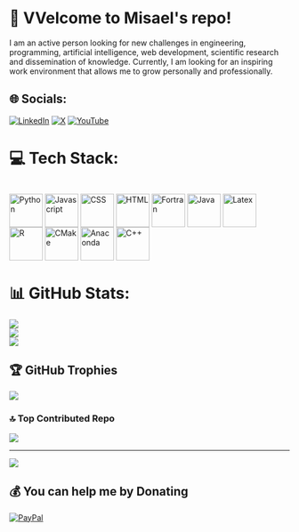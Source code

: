 # 💫 VVelcome to Misael's repo!
I am an active person looking for new challenges in engineering, programming, artificial intelligence, web development, scientific research and dissemination of knowledge. Currently, I am looking for an inspiring work environment that allows me to grow personally and professionally.


## 🌐 Socials:
[![LinkedIn](https://img.shields.io/badge/LinkedIn-%230077B5.svg?logo=linkedin&logoColor=white)](https://linkedin.com/in/misael-zepeda-d) [![X](https://img.shields.io/badge/X-black.svg?logo=X&logoColor=white)](https://x.com/MisaelZepeda_D) [![YouTube](https://img.shields.io/badge/YouTube-%23FF0000.svg?logo=YouTube&logoColor=white)](https://youtube.com/@@tupeck6657) 

# 💻 Tech Stack:
<div style="display: inline_block"><br>
  <img align="center" alt="Python" width="60px" src="https://cdn.jsdelivr.net/gh/devicons/devicon@latest/icons/python/python-original-wordmark.svg"]>
  <img align="center" alt="Javascript" width="60px" src="https://cdn.jsdelivr.net/gh/devicons/devicon@latest/icons/javascript/javascript-original.svg"]>
  <img align="center" alt="CSS" width="60px" src="https://cdn.jsdelivr.net/gh/devicons/devicon@latest/icons/css3/css3-original-wordmark.svg">
  <img align="center" alt="HTML" width="60px" src="https://cdn.jsdelivr.net/gh/devicons/devicon@latest/icons/html5/html5-original-wordmark.svg"]>
  <img align="center" alt="Fortran" width="60px" src="https://cdn.jsdelivr.net/gh/devicons/devicon@latest/icons/fortran/fortran-original.svg"]>
  <img align="center" alt="Java" width="60px" src="https://cdn.jsdelivr.net/gh/devicons/devicon@latest/icons/java/java-original-wordmark.svg"]>
  <img align="center" alt="Latex" width="60px" src="https://cdn.jsdelivr.net/gh/devicons/devicon@latest/icons/latex/latex-original.svg"]>
  <img align="center" alt="R" width="60px" src="https://cdn.jsdelivr.net/gh/devicons/devicon@latest/icons/r/r-plain.svg"]>
  <img align="center" alt="CMake" width="60px" src="https://cdn.jsdelivr.net/gh/devicons/devicon@latest/icons/cmake/cmake-original-wordmark.svg"]>
  <img align="center" alt="Anaconda" width="60px" src="https://cdn.jsdelivr.net/gh/devicons/devicon@latest/icons/anaconda/anaconda-original.svg"]>
  <img align="center" alt="C++" width="60px" src="https://cdn.jsdelivr.net/gh/devicons/devicon@latest/icons/cplusplus/cplusplus-original.svg">
  
  
</div>

# 📊 GitHub Stats:
![](https://github-readme-stats.vercel.app/api?username=misael-tup&theme=city_light&hide_border=false&include_all_commits=false&count_private=false)<br/>
![](https://github-readme-streak-stats.herokuapp.com/?user=misael-tup&theme=city_light&hide_border=false)<br/>
![](https://github-readme-stats.vercel.app/api/top-langs/?username=misael-tup&theme=city_light&hide_border=false&include_all_commits=false&count_private=false&layout=compact)

## 🏆 GitHub Trophies
![](https://github-profile-trophy.vercel.app/?username=misael-tup&theme=nord&no-frame=false&no-bg=true&margin-w=4)

### 🔝 Top Contributed Repo
![](https://github-contributor-stats.vercel.app/api?username=misael-tup&limit=5&theme=alduin&combine_all_yearly_contributions=true)

---
[![](https://visitcount.itsvg.in/api?id=misael-tup&icon=0&color=0)](https://visitcount.itsvg.in)

  ## 💰 You can help me by Donating
  [![PayPal](https://img.shields.io/badge/PayPal-00457C?style=for-the-badge&logo=paypal&logoColor=white)](https://paypal.me/@tupeck) 

  
<!-- Proudly created with GPRM ( https://gprm.itsvg.in ) -->
